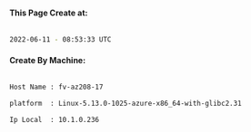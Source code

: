 
   
#### This Page Create at:

```bash

2022-06-11 - 08:53:33 UTC

```

#### Create By Machine:

```bash

Host Name : fv-az208-17

platform  : Linux-5.13.0-1025-azure-x86_64-with-glibc2.31

Ip Local  : 10.1.0.236

```

